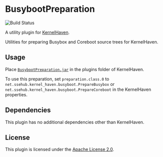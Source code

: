 # BusybootPreparation

![Build Status](https://jenkins-2.sse.uni-hildesheim.de/buildStatus/icon?job=KH_BusybootPreparation)

A utility plugin for [KernelHaven](https://github.com/KernelHaven/KernelHaven).

Utilities for preparing Busybox and Coreboot source trees for KernelHaven.

## Usage

Place [`BusybootPreparation.jar`](https://jenkins-2.sse.uni-hildesheim.de/job/KH_BusybootPreparation/lastSuccessfulBuild/artifact/build/jar/BusybootPreparation.jar) in the plugins folder of KernelHaven.

To use this preparation, set `preparation.class.0` to `net.ssehub.kernel_haven.busyboot.PrepareBusybox` or `net.ssehub.kernel_haven.busyboot.PrepareCoreboot` in the KernelHaven properties.

## Dependencies

This plugin has no additional dependencies other than KernelHaven.

## License

This plugin is licensed under the [Apache License 2.0](https://www.apache.org/licenses/LICENSE-2.0.html).
